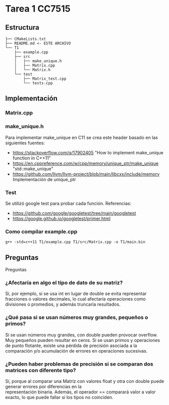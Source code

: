 # Tarea 1 CC7515
## Estructura
```
├── CMakeLists.txt
├── README.md <- ESTE ARCHIVO
└── T1
    ├── example.cpp
    ├── src
    │   ├── make_unique.h
    │   ├── Matrix.cpp
    │   └── Matrix.h
    └── test
        ├── Matrix_test.cpp
        └── tests.cpp
```
## Implementación
### Matrix.cpp
### make_unique.h
Para implementar make_unique en C11 se crea este header basado en las siguientes fuentes:
* https://stackoverflow.com/q/17902405 "How to implement make_unique function in C++11"
* https://en.cppreference.com/w/cpp/memory/unique_ptr/make_unique "std::make_unique"
* https://github.com/llvm/llvm-project/blob/main/libcxx/include/memory Implementación de unique_ptr

### Test
Se utilizó google test para probar cada función.
Referencias:
* https://github.com/google/googletest/tree/main/googletest
* https://google.github.io/googletest/primer.html

### Como compilar example.cpp
```g++ -std=c++11 T1/example.cpp T1/src/Matrix.cpp -o T1/main.bin```

## Preguntas
Preguntas 
### ¿Afectaría en algo el tipo de dato de su matriz?

Si, por ejemplo, si se usa int en lugar de double se evita representar fracciones o valores decimales, 
lo cual afectaría operaciones como divisiones o promedios, y además truncaría resultados. 

### ¿Qué pasa si se usan números muy grandes, pequeños o primos?

Si se usan números muy grandes, con double pueden provocar overflow. Muy pequeños pueden resultar en ceros. 
Si se usan primos y operaciones de punto flotante, existe una pérdida de precisión asociada a la comparación y/o 
acumulación de errores en operaciones sucesivas.

### ¿Pueden haber problemas de precisión si se comparan dos matrices con diferente tipo?

Sí, porque al comparar una Matriz con valores float y otra con double puede generar errores por diferencias en la  
representación binaria. Además, el operador == comparará valor a valor exacto, lo que puede fallar si los tipos no coinciden.